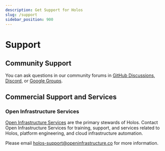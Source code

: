 ```yaml
---
description: Get Support for Holos
slug: /support
sidebar_position: 900
---
```


# Support

## Community Support

You can ask questions in our community forums in [GitHub Discussions](https://github.com/holos-run/holos/discussions), [Discord](https://discord.gg/JgDVbNpye7), or [Google Groups](https://groups.google.com/g/holos-discuss).

## Commercial Support and Services

### Open Infrastructure Services

[Open Infrastructure Services] are the primary stewards of Holos.  Contact Open
Infrastructure Services for training, support, and services related to Holos,
platform engineering, and cloud infrastructure automation.

Please email holos-support@openinfrastructure.co for more information.

[Open Infrastructure Services]: https://openinfrastructure.co/
